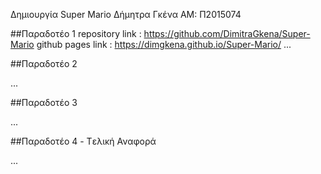 Δημιουργία Super Mario
Δήμητρα Γκένα
ΑΜ: Π2015074

##Παραδοτέο 1 
repository link : https://github.com/DimitraGkena/Super-Mario
github pages link : https://dimgkena.github.io/Super-Mario/
...

##Παραδοτέο 2

...

##Παραδοτέο 3

...

##Παραδοτέο 4 - Tελική Αναφορά

...
